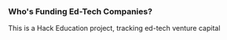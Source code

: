 ### Who's Funding Ed-Tech Companies?

This is a Hack Education project, tracking ed-tech venture capital
